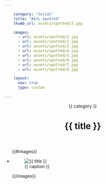```yaml
---

    category: "Social"
    title: "#AJL Spotted"
    thumb_url: assets/spotted/3.jpg

    images:
      - url: assets/spotted/1.jpg
      - url: assets/spotted/2.jpg
      - url: assets/spotted/3.jpg
      - url: assets/spotted/4.jpg
      - url: assets/spotted/5.jpg
      - url: assets/spotted/6.jpg
      - url: assets/spotted/7.jpg
      - url: assets/spotted/8.jpg

    layout:
      nav: true
      type: custom

---
```


<div class="content">
  <header>
    <span class="category">{{ category }}</span>
    <h1 class="title">{{ title }}</h1>
  </header>

  <ul class="polaroids">
  {{#images}}
    <li class="polaroid-wrap">
      <figure class="polaroid">
        <img data-media-id="images:{{ index }}" src="{{ url }}" alt="{{ title }}">
        <figcaption>{{ caption }}</figcaption>
      </figure>
    </li>
  {{/images}}
  </ul>
</div>
